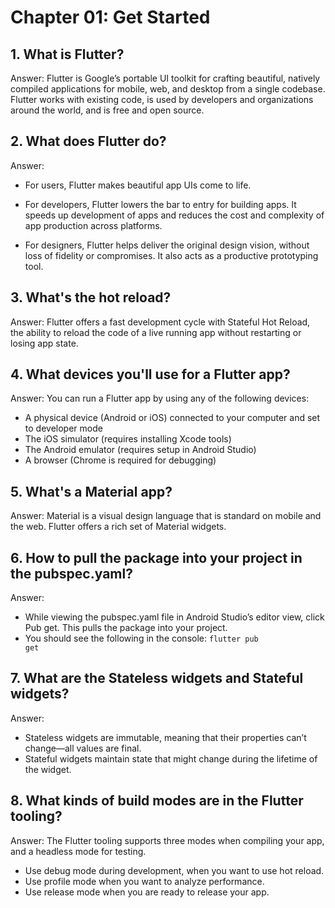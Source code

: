 # Chapter 01: Get Started

## 1. What is Flutter?
Answer: Flutter is Google’s portable UI toolkit for crafting beautiful, natively compiled applications for mobile, web, and desktop from a single codebase. Flutter works with existing code, is used by developers and organizations around the world, and is free and open source.

## 2. What does Flutter do?
Answer: 
- For users, Flutter makes beautiful app UIs come to life.

- For developers, Flutter lowers the bar to entry for building apps. It speeds up development of apps and reduces the cost and complexity of app production across platforms.

- For designers, Flutter helps deliver the original design vision, without loss of fidelity or compromises. It also acts as a productive prototyping tool.


## 3. What's the hot reload?
Answer: Flutter offers a fast development cycle with Stateful Hot Reload, the ability to reload the code of a live running app without restarting or losing app state. 

## 4. What devices you'll use for a Flutter app?
Answer: You can run a Flutter app by using any of the following devices:
- A physical device (Android or iOS) connected to your computer and set to developer mode
- The iOS simulator (requires installing Xcode tools)
- The Android emulator (requires setup in Android Studio)
- A browser (Chrome is required for debugging)

## 5. What's a Material app?
Answer: Material is a visual design language that is standard on mobile and the web. Flutter offers a rich set of Material widgets. 

## 6. How to pull the package into your project in the pubspec.yaml?
Answer: 
- While viewing the pubspec.yaml file in Android Studio’s editor view, click Pub get. This pulls the package into your project. 
- You should see the following in the console:
<code>flutter pub get</code>

## 7. What are the Stateless widgets and Stateful widgets?
Answer:
- Stateless widgets are immutable, meaning that their properties can’t change—all values are final. 
- Stateful widgets maintain state that might change during the lifetime of the widget. 

## 8. What kinds of build modes are in the Flutter tooling?
Answer: The Flutter tooling supports three modes when compiling your app, and a headless mode for testing. 
- Use debug mode during development, when you want to use hot reload.
- Use profile mode when you want to analyze performance.
- Use release mode when you are ready to release your app.
